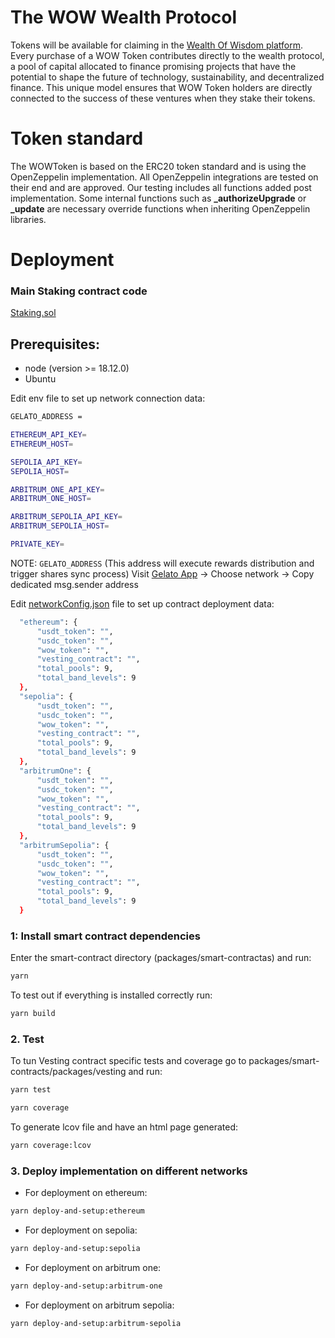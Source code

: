 # The WOW Wealth Protocol
Tokens will be available for claiming in the [Wealth Of Wisdom platform](https://wealthofwisdom.io/wow-token/). 
Every purchase of a WOW Token contributes directly to the wealth protocol, a pool of capital allocated to finance promising projects that have the potential to shape the future of technology, sustainability, and decentralized finance. This unique model ensures that WOW Token holders are directly connected to the success of these ventures when they stake their tokens.

# Token standard
The WOWToken is based on the ERC20 token standard and is using the OpenZeppelin implementation. All OpenZeppelin integrations are tested on their end and are approved. Our testing includes all functions added post implementation. Some internal functions such as **_authorizeUpgrade** or **_update** are necessary override functions when inheriting OpenZeppelin libraries.

# Deployment
### Main Staking contract code
[Staking.sol](packages/smart-contracts/packages/staking/contracts/Staking.sol)

## Prerequisites:
- node  (version >= 18.12.0)
- Ubuntu

Edit env file to set up network connection data:
```bash
GELATO_ADDRESS =

ETHEREUM_API_KEY=
ETHEREUM_HOST=

SEPOLIA_API_KEY=
SEPOLIA_HOST=

ARBITRUM_ONE_API_KEY=
ARBITRUM_ONE_HOST=

ARBITRUM_SEPOLIA_API_KEY=
ARBITRUM_SEPOLIA_HOST=

PRIVATE_KEY=
```
NOTE: ```GELATO_ADDRESS``` (This address will execute rewards distribution and trigger shares sync process)
Visit [Gelato App](https://app.gelato.network/settings) → Choose network → Copy dedicated msg.sender address

Edit [networkConfig.json](packages/smart-contracts/packages/staking/scripts/data/networkConfig.json) file to set up contract deployment data:

```bash
  "ethereum": {
      "usdt_token": "",
      "usdc_token": "",
      "wow_token": "",
      "vesting_contract": "",
      "total_pools": 9,
      "total_band_levels": 9
  },
  "sepolia": {
      "usdt_token": "",
      "usdc_token": "",
      "wow_token": "",
      "vesting_contract": "",
      "total_pools": 9,
      "total_band_levels": 9
  },
  "arbitrumOne": {
      "usdt_token": "",
      "usdc_token": "",
      "wow_token": "",
      "vesting_contract": "",
      "total_pools": 9,
      "total_band_levels": 9
  },
  "arbitrumSepolia": {
      "usdt_token": "",
      "usdc_token": "",
      "wow_token": "",
      "vesting_contract": "",
      "total_pools": 9,
      "total_band_levels": 9
  }
```

### 1: Install smart contract dependencies
Enter the smart-contract directory (packages/smart-contractas) and run:
```bash
yarn
```
To test out if everything is installed correctly run:
```bash
yarn build
```

### 2. Test
To tun Vesting contract specific tests and coverage go to packages/smart-contracts/packages/vesting and run:
```bash
yarn test
```

```bash
yarn coverage
```

To generate lcov file and have an html page generated:
```bash
yarn coverage:lcov
```

### 3. Deploy implementation on different networks
- For deployment on ethereum:
```bash
yarn deploy-and-setup:ethereum
```

- For deployment on sepolia:
```bash
yarn deploy-and-setup:sepolia
```

- For deployment on arbitrum one:
```bash
yarn deploy-and-setup:arbitrum-one
```

- For deployment on arbitrum sepolia:
```bash
yarn deploy-and-setup:arbitrum-sepolia
```
